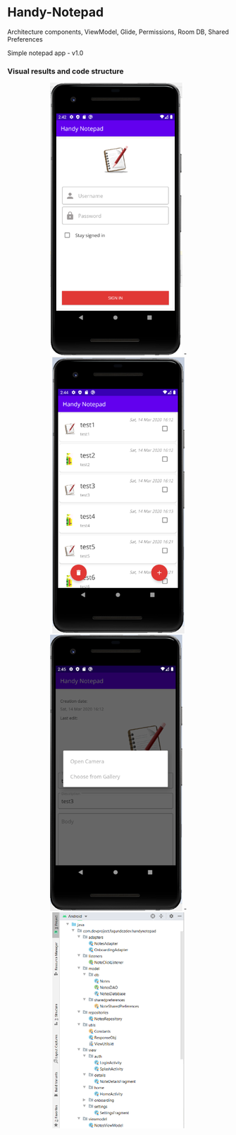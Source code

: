 # Handy-Notepad
Architecture components, ViewModel, Glide, Permissions, Room DB, Shared Preferences

Simple notepad app - v1.0

### Visual results and code structure
<p align="center">
<img src="images/auth.png" width="300"> - <img src="images/home.png" width="300"> 
<img src="images/note.png" width="300"> - <img src="images/structure.png" width="300">
</p>
